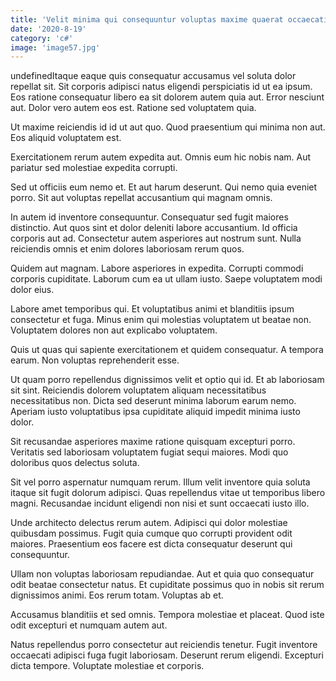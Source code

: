 ```yaml
---
title: 'Velit minima qui consequuntur voluptas maxime quaerat occaecati.'
date: '2020-8-19'
category: 'c#'
image: 'image57.jpg'
---
```


undefinedItaque eaque quis consequatur accusamus vel soluta dolor repellat sit. Sit corporis adipisci natus eligendi perspiciatis id ut ea ipsum. Eos ratione consequatur libero ea sit dolorem autem quia aut. Error nesciunt aut. Dolor vero autem eos est. Ratione sed voluptatem quia.
 Ut maxime reiciendis id id ut aut quo. Quod praesentium qui minima non aut. Eos aliquid voluptatem est.
 Exercitationem rerum autem expedita aut. Omnis eum hic nobis nam. Aut pariatur sed molestiae expedita corrupti.

Sed ut officiis eum nemo et. Et aut harum deserunt. Qui nemo quia eveniet porro. Sit aut voluptas repellat accusantium qui magnam omnis.
 In autem id inventore consequuntur. Consequatur sed fugit maiores distinctio. Aut quos sint et dolor deleniti labore accusantium. Id officia corporis aut ad. Consectetur autem asperiores aut nostrum sunt. Nulla reiciendis omnis et enim dolores laboriosam rerum quos.
 Quidem aut magnam. Labore asperiores in expedita. Corrupti commodi corporis cupiditate. Laborum cum ea ut ullam iusto. Saepe voluptatem modi dolor eius.

Labore amet temporibus qui. Et voluptatibus animi et blanditiis ipsum consectetur et fuga. Minus enim qui molestias voluptatem ut beatae non. Voluptatem dolores non aut explicabo voluptatem.
 Quis ut quas qui sapiente exercitationem et quidem consequatur. A tempora earum. Non voluptas reprehenderit esse.
 Ut quam porro repellendus dignissimos velit et optio qui id. Et ab laboriosam sit sint. Reiciendis dolorem voluptatem aliquam necessitatibus necessitatibus non. Dicta sed deserunt minima laborum earum nemo. Aperiam iusto voluptatibus ipsa cupiditate aliquid impedit minima iusto dolor.

Sit recusandae asperiores maxime ratione quisquam excepturi porro. Veritatis sed laboriosam voluptatem fugiat sequi maiores. Modi quo doloribus quos delectus soluta.
 Sit vel porro aspernatur numquam rerum. Illum velit inventore quia soluta itaque sit fugit dolorum adipisci. Quas repellendus vitae ut temporibus libero magni. Recusandae incidunt eligendi non nisi et sunt occaecati iusto illo.
 Unde architecto delectus rerum autem. Adipisci qui dolor molestiae quibusdam possimus. Fugit quia cumque quo corrupti provident odit maiores. Praesentium eos facere est dicta consequatur deserunt qui consequuntur.

Ullam non voluptas laboriosam repudiandae. Aut et quia quo consequatur odit beatae consectetur natus. Et cupiditate possimus quo in nobis sit rerum dignissimos animi. Eos rerum totam. Voluptas ab et.
 Accusamus blanditiis et sed omnis. Tempora molestiae et placeat. Quod iste odit excepturi et numquam autem aut.
 Natus repellendus porro consectetur aut reiciendis tenetur. Fugit inventore occaecati adipisci fuga fugit laboriosam. Deserunt rerum eligendi. Excepturi dicta tempore. Voluptate molestiae et corporis.


